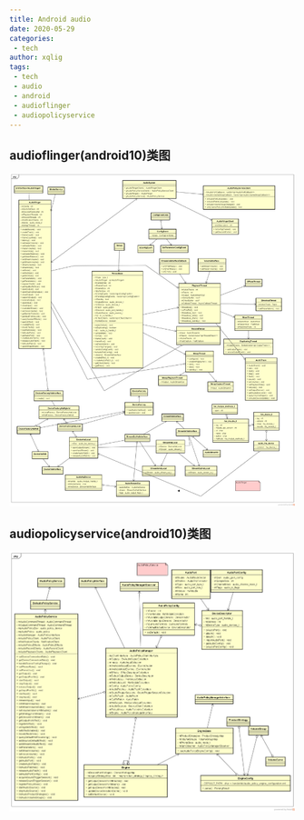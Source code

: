 ```yaml
---
title: Android audio
date: 2020-05-29
categories:
 - tech
author: xqlig
tags:
 - tech
 - audio
 - android
 - audioflinger
 - audiopolicyservice
---
```


## audioflinger(android10)类图

![1](../2020/images/af_class.png)

## audiopolicyservice(android10)类图

![2](../2020/images/aps_class.png)